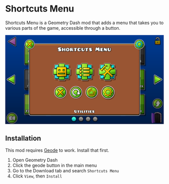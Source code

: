 # Shortcuts Menu

Shortcuts Menu is a Geometry Dash mod that adds a menu that takes you to various parts of the game, accessible through a button.

![Screenshot](screenshot.png)

## Installation
This mod requires [Geode](https://geode-sdk.org/) to work. Install that first.

1. Open Geometry Dash
2. Click the geode button in the main menu
3. Go to the Download tab and search `Shortcuts Menu`
4. Click `View`, then `Install`
